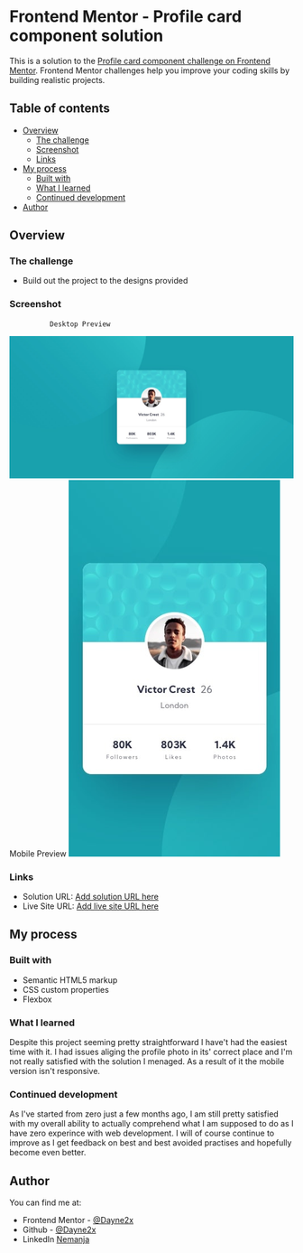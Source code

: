 # Frontend Mentor - Profile card component solution

This is a solution to the [Profile card component challenge on Frontend Mentor](https://www.frontendmentor.io/challenges/profile-card-component-cfArpWshJ). Frontend Mentor challenges help you improve your coding skills by building realistic projects. 

## Table of contents

- [Overview](#overview)
  - [The challenge](#the-challenge)
  - [Screenshot](#screenshot)
  - [Links](#links)
- [My process](#my-process)
  - [Built with](#built-with)
  - [What I learned](#what-i-learned)
  - [Continued development](#continued-development)
- [Author](#author)

## Overview

### The challenge

- Build out the project to the designs provided

### Screenshot

              Desktop Preview
![Desktop Preview](./desktop-screenshot.jpg)
              Mobile Preview
![Mobile Preview](./mobile-screenshot.jpg)

### Links

- Solution URL: [Add solution URL here](https://your-solution-url.com)
- Live Site URL: [Add live site URL here](https://your-live-site-url.com)

## My process

### Built with

- Semantic HTML5 markup
- CSS custom properties
- Flexbox


### What I learned

Despite this project seeming pretty straightforward I have't had the easiest time with it. I had issues aliging the profile photo in its' correct place and I'm not really
satisfied with the solution I menaged.
As a result of it the mobile version isn't responsive.


### Continued development

As I've started from zero just a few months ago, I am still pretty satisfied with my overall ability to actually comprehend what I am supposed to do as I have zero experince with web development. 
I will of course continue to improve as I get feedback on best and best avoided practises and hopefully become even better.



## Author
You can find me at:

- Frontend Mentor - [@Dayne2x](https://www.frontendmentor.io/profile/Dayne2x)
- Github - [@Dayne2x](https://github.com/Dayne2x)
- LinkedIn [Nemanja](https://www.linkedin.com/in/nemanjadayne/)

